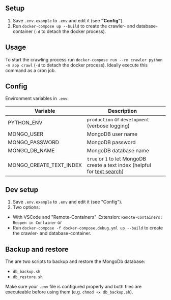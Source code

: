 ## Setup
1. Save `.env.example` to `.env` and edit it (see __"Config"__).
2. Run `docker-compose up --build` to create the crawler- and database-container (`-d` to detach the docker process).

## Usage
To start the crawling process run `docker-compose run --rm crawler python -m app crawl` (`-d` to detach the docker process). Ideally execute this command as a cron job.

## Config
Environment variables in `.env`:

| Variable                | Description                                                                                                                        |   |
|-------------------------|------------------------------------------------------------------------------------------------------------------------------------|---|
| PYTHON_ENV              | `production` or `development` (verbose logging)                                                                                    |   |
| MONGO_USER              | MongoDB user name                                                                                                                  |   |
| MONGO_PASSWORD          | MongoDB password                                                                                                                   |   |
| MONGO_DB_NAME           | MongoDB database name                                                                                                              |   |
| MONGO_CREATE_TEXT_INDEX | `true` or `1` to let MongoDB create a text index (helpful for [text search](https://docs.mongodb.com/manual/text-search/)) |   |

## Dev setup
1. Save `.env.example` to `.env` and edit it (see "Config").
2. Two options:
  - With VSCode and "Remote-Containers"-Extension: `Remote-Containers: Reopen in Container` or
  - Run `docker-compose -f docker-compose.debug.yml up --build` to create the crawler- and database-container.


## Backup and restore
The are two scripts to backup and restore the MongoDb database:
- `db_backup.sh`
- `db_restore.sh`

Make sure your `.env` file is configured properly and both files are executeable before using them (e.g. `chmod +x db_backup.sh`).